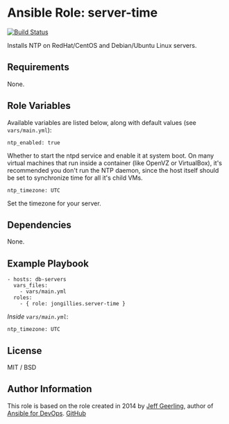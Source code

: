 # Ansible Role: server-time

[![Build Status](https://travis-ci.org/supercoder/ansible-role-server-time.svg?branch=master)](https://travis-ci.org/jongillies/ansible-role-server-time)

Installs NTP on RedHat/CentOS and Debian/Ubuntu Linux servers.

## Requirements

None.

## Role Variables

Available variables are listed below, along with default values (see `vars/main.yml`):

    ntp_enabled: true

Whether to start the ntpd service and enable it at system boot. On many virtual machines that run inside a container (like OpenVZ or VirtualBox), it's recommended you don't run the NTP daemon, since the host itself should be set to synchronize time for all it's child VMs.

    ntp_timezone: UTC

Set the timezone for your server.


## Dependencies

None.

## Example Playbook

    - hosts: db-servers
      vars_files:
        - vars/main.yml
      roles:
        - { role: jongillies.server-time }

*Inside `vars/main.yml`*:

    ntp_timezone: UTC

## License

MIT / BSD

## Author Information

This role is based on the role created in 2014 by [Jeff Geerling](http://jeffgeerling.com/), author of [Ansible for DevOps](http://ansiblefordevops.com/). [GitHub](https://github.com/geerlingguy/ansible-role-ntp)

